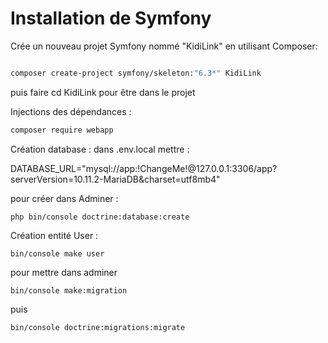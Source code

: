 # Installation de Symfony

Crée un nouveau projet Symfony nommé "KidiLink" en utilisant Composer:

```bash

composer create-project symfony/skeleton:"6.3*" KidiLink

```

puis faire cd KidiLink pour être dans le projet

Injections des dépendances :

```bash
composer require webapp
```

Création database : dans .env.local mettre :

DATABASE_URL="mysql://app:!ChangeMe!@127.0.0.1:3306/app?serverVersion=10.11.2-MariaDB&charset=utf8mb4"

pour créer dans Adminer :

```
php bin/console doctrine:database:create
```

Création entité User :

```
bin/console make user 
```

pour mettre dans adminer

```
bin/console make:migration
```

puis

```
bin/console doctrine:migrations:migrate
```
